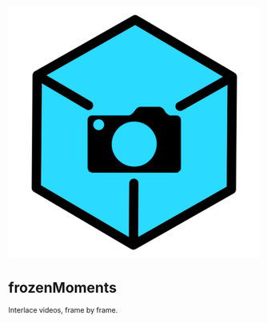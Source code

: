 ![image](https://github.com/calvinmorett/frozenMoments/blob/main/frozenmoments.png)


# frozenMoments
Interlace videos, frame by frame.

